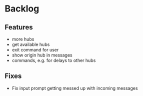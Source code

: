 # Backlog

## Features

- more hubs
- get available hubs
- exit command for user
- show origin hub in messages
- commands, e.g. for delays to other hubs

## Fixes

- Fix input prompt getting messed up with incoming messages